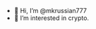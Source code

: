 - 👋 Hi, I’m @mkrussian777
- 👀 I’m interested in crypto.


<!---
mkrussian777/mkrussian777 is a ✨ special ✨ repository because its `README.md` (this file) appears on your GitHub profile.
You can click the Preview link to take a look at your changes.
--->
